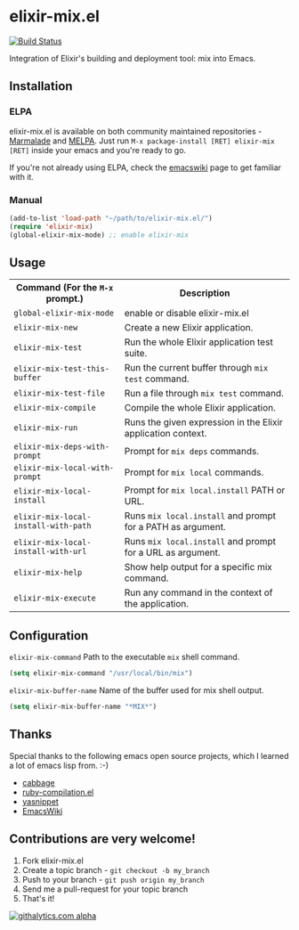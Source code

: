 # elixir-mix.el

[![Build Status](https://travis-ci.org/tonini/elixir-mix.el.png?branch=introduce-testing)](https://travis-ci.org/tonini/elixir-mix.el)

Integration of Elixir's building and deployment tool: mix into Emacs.

## Installation

### ELPA

elixir-mix.el is available on both community maintained repositories -
[Marmalade](http://marmalade-repo.org/) and
[MELPA](http://melpa.milkbox.net/). Just run `M-x package-install
[RET] elixir-mix [RET]`
inside your emacs and you're ready to go.

If you're not already using ELPA, check the [emacswiki](http://www.emacswiki.org/emacs/ELPA) page to get
familiar with it.

### Manual

```lisp
(add-to-list 'load-path "~/path/to/elixir-mix.el/")
(require 'elixir-mix)
(global-elixir-mix-mode) ;; enable elixir-mix
```

## Usage

<table>
    <tr>
        <th>Command (For the <code>M-x</code> prompt.)</th>
        <th>Description</th>
    </tr>
    <tr>
        <td><code>global-elixir-mix-mode</code></td>
        <td>enable or disable elixir-mix.el</td>
    </tr>
    <tr>
        <td><code>elixir-mix-new</code></td>
        <td>Create a new Elixir application.</td>
    </tr>
     <tr>
        <td><code>elixir-mix-test</code></td>
        <td>Run the whole Elixir application test suite.</td>
    </tr>
    <tr>
        <td><code>elixir-mix-test-this-buffer</code></td>
        <td>Run the current buffer through <code>mix test</code> command.</td>
    </tr>
    <tr>
        <td><code>elixir-mix-test-file</code></td>
        <td>Run a file through <code>mix test</code> command.</td>
    </tr>
    <tr>
        <td><code>elixir-mix-compile</code></td>
        <td>Compile the whole Elixir application.</td>
    </tr>
    <tr>
        <td><code>elixir-mix-run</code></td>
        <td>Runs the given expression in the Elixir application context.</td>
    </tr>
    <tr>
        <td><code>elixir-mix-deps-with-prompt</code></td>
        <td>Prompt for <code>mix deps</code> commands.</td>
    </tr>
    <tr>
        <td><code>elixir-mix-local-with-prompt</code></td>
        <td>Prompt for <code>mix local</code> commands.</td>
    </tr>
    <tr>
        <td><code>elixir-mix-local-install</code></td>
        <td>Prompt for <code>mix local.install</code> PATH or URL.</td>
    </tr>
    <tr>
        <td><code>elixir-mix-local-install-with-path</code></td>
        <td>Runs <code>mix local.install</code> and prompt for a PATH as argument.</td>
    </tr>
    <tr>
        <td><code>elixir-mix-local-install-with-url</code></td>
        <td>Runs <code>mix local.install</code> and prompt for a URL as argument.</td>
    </tr>
    <tr>
        <td><code>elixir-mix-help</code></td>
        <td>Show help output for a specific mix command.</td>
    </tr>
    <tr>
        <td><code>elixir-mix-execute</code></td>
        <td>Run any command in the context of the application.</td>
    </tr>
</table>

## Configuration

`elixir-mix-command` Path to the executable `mix` shell command.

```lisp
(setq elixir-mix-command "/usr/local/bin/mix")
```

`elixir-mix-buffer-name` Name of the buffer used for mix shell output.

```lisp
(setq elixir-mix-buffer-name "*MIX*")
```

## Thanks

Special thanks to the following emacs open source projects, which I
learned a lot of emacs lisp from. :-)

* [cabbage](https://github.com/senny/cabbage)
* [ruby-compilation.el](http://www.emacswiki.org/emacs/ruby-compilation.el)
* [yasnippet](https://github.com/capitaomorte/yasnippet)
* [EmacsWiki](http://www.emacswiki.org/emacs/)

## Contributions are very welcome!

1. Fork elixir-mix.el
2. Create a topic branch - `git checkout -b my_branch`
4. Push to your branch - `git push origin my_branch`
5. Send me a pull-request for your topic branch
6. That's it!

[![githalytics.com alpha](https://cruel-carlota.pagodabox.com/b5d8e53f0a7f0bf174bab801201a53f7 "githalytics.com")](http://githalytics.com/tonini/elixir-mix.el)
